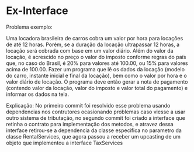 # Ex-Interface

Problema exemplo:

Uma locadora brasileira de carros cobra um valor por hora para locações de até
12 horas. Porém, se a duração da locação ultrapassar 12 horas, a locação será
cobrada com base em um valor diário. Além do valor da locação, é acrescido no
preço o valor do imposto conforme regras do país que, no caso do Brasil, é 20%
para valores até 100.00, ou 15% para valores acima de 100.00. Fazer um
programa que lê os dados da locação (modelo do carro, instante inicial e final da
locação), bem como o valor por hora e o valor diário de locação. O programa
deve então gerar a nota de pagamento (contendo valor da locação, valor do
imposto e valor total do pagamento) e informar os dados na tela.

Explicação: No primeiro commit foi resolvido esse problema usando dependencias nos contrutores ocasionando problemas
caso viesse a usar outro sistema de tributação, no segundo commit foi criado a interface que retinha o contrato para implementação
dos metodos, e atravez dessa interface retirou-se a dependencia da classe especifica no parametro da classe RentalServices, que agora
passou a receber um upcasting de um objeto que implementou a interface TaxServices

